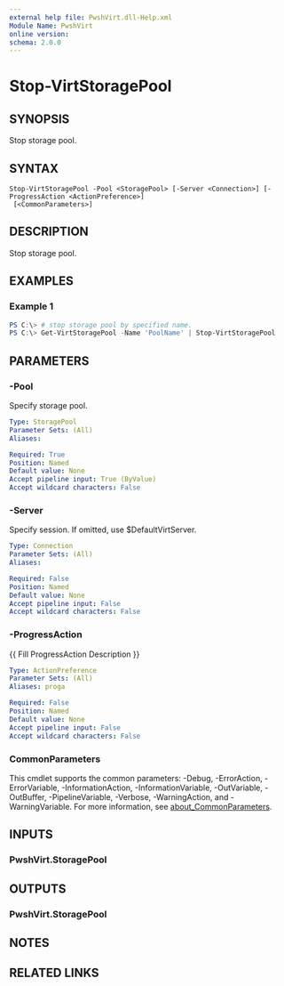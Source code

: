 ```yaml
---
external help file: PwshVirt.dll-Help.xml
Module Name: PwshVirt
online version:
schema: 2.0.0
---
```


# Stop-VirtStoragePool

## SYNOPSIS
Stop storage pool.

## SYNTAX

```
Stop-VirtStoragePool -Pool <StoragePool> [-Server <Connection>] [-ProgressAction <ActionPreference>]
 [<CommonParameters>]
```

## DESCRIPTION
Stop storage pool.

## EXAMPLES

### Example 1
```powershell
PS C:\> # stop storage pool by specified name.
PS C:\> Get-VirtStoragePool -Name 'PoolName' | Stop-VirtStoragePool
```

## PARAMETERS

### -Pool
Specify storage pool.

```yaml
Type: StoragePool
Parameter Sets: (All)
Aliases:

Required: True
Position: Named
Default value: None
Accept pipeline input: True (ByValue)
Accept wildcard characters: False
```

### -Server
Specify session.
If omitted, use $DefaultVirtServer.

```yaml
Type: Connection
Parameter Sets: (All)
Aliases:

Required: False
Position: Named
Default value: None
Accept pipeline input: False
Accept wildcard characters: False
```

### -ProgressAction
{{ Fill ProgressAction Description }}

```yaml
Type: ActionPreference
Parameter Sets: (All)
Aliases: proga

Required: False
Position: Named
Default value: None
Accept pipeline input: False
Accept wildcard characters: False
```

### CommonParameters
This cmdlet supports the common parameters: -Debug, -ErrorAction, -ErrorVariable, -InformationAction, -InformationVariable, -OutVariable, -OutBuffer, -PipelineVariable, -Verbose, -WarningAction, and -WarningVariable. For more information, see [about_CommonParameters](http://go.microsoft.com/fwlink/?LinkID=113216).

## INPUTS

### PwshVirt.StoragePool

## OUTPUTS

### PwshVirt.StoragePool

## NOTES

## RELATED LINKS
